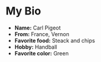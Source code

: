 # My Bio
* **Name:** Carl Pigeot
* **From:** France, Vernon
* **Favorite food:** Steack and chips
* **Hobby:** Handball
* **Favorite color:** Green
